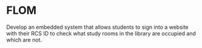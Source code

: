 # FLOM
Develop an embedded system that allows students to sign into a website with their RCS ID to check what study rooms in the library are occupied and which are not.
